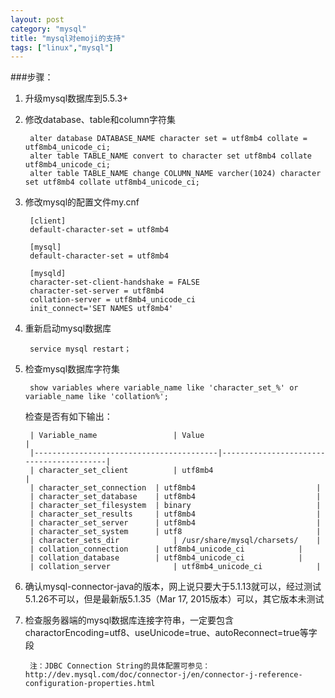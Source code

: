```yaml
---
layout: post
category: "mysql"
title: "mysql对emoji的支持"
tags: ["linux","mysql"]
---
```


###步骤：
1. 升级mysql数据库到5.5.3+

2. 修改database、table和column字符集

		alter database DATABASE_NAME character set = utf8mb4 collate = utf8mb4_unicode_ci;
		alter table TABLE_NAME convert to character set utf8mb4 collate utf8mb4_unicode_ci;
		alter table TABLE_NAME change COLUMN_NAME varcher(1024) character set utf8mb4 collate utf8mb4_unicode_ci;

3. 修改mysql的配置文件my.cnf
	
		[client]
		default-character-set = utf8mb4

		[mysql]
		default-character-set = utf8mb4

		[mysqld]
		character-set-client-handshake = FALSE
		character-set-server = utf8mb4
		collation-server = utf8mb4_unicode_ci
		init_connect='SET NAMES utf8mb4'

4. 重新启动mysql数据库
	
		service mysql restart；

5. 检查mysql数据库字符集
		
		show variables where variable_name like 'character_set_%' or variable_name like 'collation%';

	检查是否有如下输出：
		
		| Variable_name            		| Value                      		|
		|-----------------------------------------|-----------------------------------------|
		| character_set_client     		| utf8mb4                    		|
		| character_set_connection 	| utf8mb4                    		|
		| character_set_database   	| utf8mb4                    		|
		| character_set_filesystem 	| binary                     		|
		| character_set_results    	| utf8mb4                    		|
		| character_set_server     	| utf8mb4                    		|
		| character_set_system     	| utf8                       		|
		| character_sets_dir       		| /usr/share/mysql/charsets/ 	|
		| collation_connection     	| utf8mb4_unicode_ci         	|
		| collation_database       	| utf8mb4_unicode_ci         	|
		| collation_server         		| utf8mb4_unicode_ci         	|


6. 确认mysql-connector-java的版本，网上说只要大于5.1.13就可以，经过测试5.1.26不可以，但是最新版5.1.35（Mar 17, 2015版本）可以，其它版本未测试

7. 检查服务器端的mysql数据库连接字符串，一定要包含charactorEncoding=utf8、useUnicode=true、autoReconnect=true等字段
		
		注：JDBC Connection String的具体配置可参见：http://dev.mysql.com/doc/connector-j/en/connector-j-reference-configuration-properties.html
